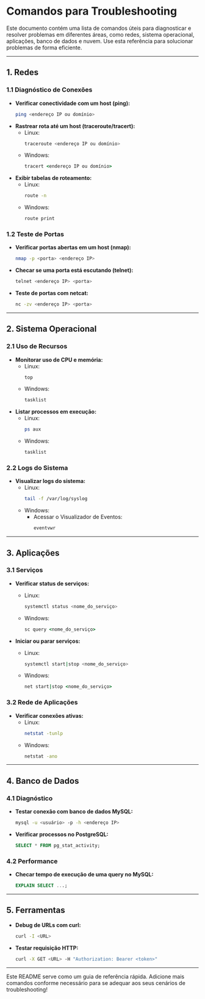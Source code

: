 # Comandos para Troubleshooting

Este documento contém uma lista de comandos úteis para diagnosticar e resolver problemas em diferentes áreas, como redes, sistema operacional, aplicações, banco de dados e nuvem. Use esta referência para solucionar problemas de forma eficiente.

---

## **1. Redes**
### **1.1 Diagnóstico de Conexões**
- **Verificar conectividade com um host (ping):**
  ```bash
  ping <endereço IP ou domínio>
  ```
- **Rastrear rota até um host (traceroute/tracert):**
  - Linux:
    ```bash
    traceroute <endereço IP ou domínio>
    ```
  - Windows:
    ```cmd
    tracert <endereço IP ou domínio>
    ```
- **Exibir tabelas de roteamento:**
  - Linux:
    ```bash
    route -n
    ```
  - Windows:
    ```cmd
    route print
    ```

### **1.2 Teste de Portas**
- **Verificar portas abertas em um host (nmap):**
  ```bash
  nmap -p <porta> <endereço IP>
  ```
- **Checar se uma porta está escutando (telnet):**
  ```bash
  telnet <endereço IP> <porta>
  ```
- **Teste de portas com netcat:**
  ```bash
  nc -zv <endereço IP> <porta>
  ```

---

## **2. Sistema Operacional**
### **2.1 Uso de Recursos**
- **Monitorar uso de CPU e memória:**
  - Linux:
    ```bash
    top
    ```
  - Windows:
    ```cmd
    tasklist
    ```
- **Listar processos em execução:**
  - Linux:
    ```bash
    ps aux
    ```
  - Windows:
    ```cmd
    tasklist
    ```

### **2.2 Logs do Sistema**
- **Visualizar logs do sistema:**
  - Linux:
    ```bash
    tail -f /var/log/syslog
    ```
  - Windows:
    - Acessar o Visualizador de Eventos:
      ```cmd
      eventvwr
      ```

---

## **3. Aplicações**
### **3.1 Serviços**
- **Verificar status de serviços:**
  - Linux:
    ```bash
    systemctl status <nome_do_serviço>
    ```
  - Windows:
    ```cmd
    sc query <nome_do_serviço>
    ```

- **Iniciar ou parar serviços:**
  - Linux:
    ```bash
    systemctl start|stop <nome_do_serviço>
    ```
  - Windows:
    ```cmd
    net start|stop <nome_do_serviço>
    ```

### **3.2 Rede de Aplicações**
- **Verificar conexões ativas:**
  - Linux:
    ```bash
    netstat -tunlp
    ```
  - Windows:
    ```cmd
    netstat -ano
    ```

---

## **4. Banco de Dados**
### **4.1 Diagnóstico**
- **Testar conexão com banco de dados MySQL:**
  ```bash
  mysql -u <usuário> -p -h <endereço IP>
  ```
- **Verificar processos no PostgreSQL:**
  ```sql
  SELECT * FROM pg_stat_activity;
  ```

### **4.2 Performance**
- **Checar tempo de execução de uma query no MySQL:**
  ```sql
  EXPLAIN SELECT ...;
  ```

---

## **5. Ferramentas**
- **Debug de URLs com curl:**
  ```bash
  curl -I <URL>
  ```
- **Testar requisição HTTP:**
  ```bash
  curl -X GET <URL> -H "Authorization: Bearer <token>"
  ```

---

Este README serve como um guia de referência rápida. Adicione mais comandos conforme necessário para se adequar aos seus cenários de troubleshooting!
